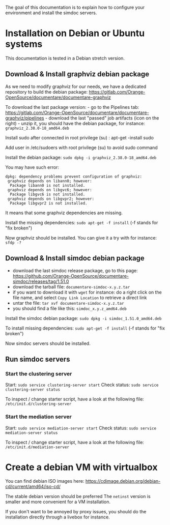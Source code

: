 The goal of this documentation is to explain how to configure your environment and install the simdoc servers.

# Installation on Debian or Ubuntu systems

This documentation is tested in a Debian stretch version.

## Download & Install graphviz debian package

As we need to modify graphviz for our needs, we have a dedicated repository to build the debian package: https://gitlab.com/Orange-OpenSource/documentare/documentare-graphviz

To download the last package version:
    - go to the Pipelines tab: https://gitlab.com/Orange-OpenSource/documentare/documentare-graphviz/pipelines
    - download the last "passed" job artifacts (icon on the right)
    - unzip it, you should have the debian package, for instance: `graphviz_2.38.0-18_amd64.deb`

Install sudo after connected in root privilege (su) : apt-get -install sudo

Add user in /etc/sudoers with root privilege (su) to avoid sudo command

Install the debian package: `sudo dpkg -i graphviz_2.38.0-18_amd64.deb`

You may have such error:
```
dpkg: dependency problems prevent configuration of graphviz:
 graphviz depends on libann0; however:
  Package libann0 is not installed.
 graphviz depends on libgvc6; however:
  Package libgvc6 is not installed.
 graphviz depends on libgvpr2; however:
  Package libgvpr2 is not installed.
```

It means that some graphviz dependencies are missing.

Install the missing dependencies: `sudo apt-get -f install` (-f stands for "fix broken")

Now graphviz should be installed. You can give it a try with for instance: `sfdp -?`

## Download & Install simdoc debian package

 - download the last simdoc release package, go to this page: https://github.com/Orange-OpenSource/documentare-simdoc/releases/tag/1.51.0
 - download the tarball file: `documentare-simdoc-x.y.z.tar`
 - if you want to download it with `wget` for instance: do a right click on the file name, and select `Copy Link Location` to retrieve a direct link
  - untar the file: `tar xvf documentare-simdoc-x.y.z.tar`
  - you should find a file like this: `simdoc_x.y.z_amd64.deb`

Install the simdoc debian package: `sudo dpkg -i simdoc_1.51.0_amd64.deb`

To install missing dependencies: `sudo apt-get -f install` (-f stands for "fix broken")

Now simdoc servers should be installed.

## Run simdoc servers

### Start the clustering server

Start: `sudo service clustering-server start`
Check status: `sudo service clustering-server status`

To inspect / change starter script, have a look at the following file: `/etc/init.d/clustering-server`

### Start the mediation server

Start: `sudo service mediation-server start`
Check status: `sudo service mediation-server status`

To inspect / change starter script, have a look at the following file: `/etc/init.d/mediation-server`

# Create a debian VM with virtualbox

You can find debian ISO images here: https://cdimage.debian.org/debian-cd/current/amd64/iso-cd/

The stable debian version should be preferred
The `netinst` version is smaller and more convenient for a VM installation.
 
 If you don't want to be annoyed by proxy issues, you should do the installation directly through a livebox for instance.
